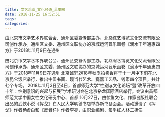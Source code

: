 ```yaml
---
title: 文艺活动_文化频道_凤凰网
date: 2018-11-25 16:52:51
tags: 
categories: 
---
```

由北京市文学艺术界联合会、通州区委宣传部主办，北京综艺博览文化交流有限公司创作承办，通州区文委、通州区文联协办的京城运河音乐画卷《滴水千年通惠四方》于2018年11月9日在通州
<!-- more -->
由北京市文学艺术界联合会、通州区委宣传部主办，北京综艺博览文化交流有限公司创作承办，通州区文委、通州区文联协办的京城运河音乐画卷《滴水千年通惠四方》于2018年11月9日在通州
北京诚轩2018年秋季拍卖会将于十一月中下旬在北京昆仑饭店举行，推出中国书画、现当代艺术、瓷器工艺品、钱币四个项目，共计七个专场。
2018年11月3日至4日，首都师范大学“性别与文化论坛”暨“改革开放四十年：性别意识的兴起与拓展”学术研讨会在北京裕龙国际酒店举行。会议由首都师范大学中国女性文化研究中心、首都
10月27日，由惊鱼文化、作家出版社联合出品的武侠小说《挥戈》在人民大学明德书店举办新书见面会。活动邀请了《挥戈》作者杨虚白和《反骨仔》作者李亮，由职业编剧、知乎红人林二担任
